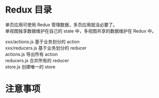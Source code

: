 # Redux 目录

单页应用可使用 Redux 管理数据，多页应用就没必要了。  
单视图独享数据维护在自己的 state 中，多视图共享的数据维护在 Redux 中。  

xxx/actions.js 基于业务划分的 action  
xxx/reducers.js 基于业务划分的 reducer  
actions.js 导出所有 action  
reducers.js 合并所有的 reducer  
store.js 创建唯一的 store  

# 注意事项

